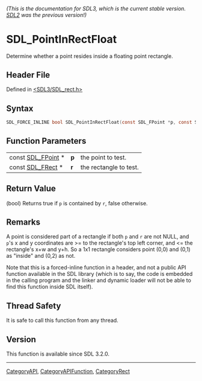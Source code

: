 ###### (This is the documentation for SDL3, which is the current stable version. [SDL2](https://wiki.libsdl.org/SDL2/) was the previous version!)
# SDL_PointInRectFloat

Determine whether a point resides inside a floating point rectangle.

## Header File

Defined in [<SDL3/SDL_rect.h>](https://github.com/libsdl-org/SDL/blob/main/include/SDL3/SDL_rect.h)

## Syntax

```c
SDL_FORCE_INLINE bool SDL_PointInRectFloat(const SDL_FPoint *p, const SDL_FRect *r);
```

## Function Parameters

|                                  |       |                        |
| -------------------------------- | ----- | ---------------------- |
| const [SDL_FPoint](SDL_FPoint) * | **p** | the point to test.     |
| const [SDL_FRect](SDL_FRect) *   | **r** | the rectangle to test. |

## Return Value

(bool) Returns true if `p` is contained by `r`, false otherwise.

## Remarks

A point is considered part of a rectangle if both `p` and `r` are not NULL,
and `p`'s x and y coordinates are >= to the rectangle's top left corner,
and <= the rectangle's x+w and y+h. So a 1x1 rectangle considers point
(0,0) and (0,1) as "inside" and (0,2) as not.

Note that this is a forced-inline function in a header, and not a public
API function available in the SDL library (which is to say, the code is
embedded in the calling program and the linker and dynamic loader will not
be able to find this function inside SDL itself).

## Thread Safety

It is safe to call this function from any thread.

## Version

This function is available since SDL 3.2.0.

----
[CategoryAPI](CategoryAPI), [CategoryAPIFunction](CategoryAPIFunction), [CategoryRect](CategoryRect)

